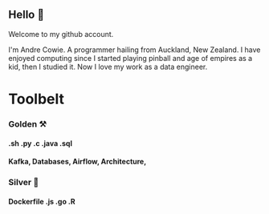 ## Hello :ghost:

Welcome to my github account.

I'm Andre Cowie. A programmer hailing from Auckland, New Zealand. I have enjoyed computing since I started playing pinball and age of empires as a kid, then I studied it. Now I love my work as a data engineer. 
# Toolbelt
### Golden  :hammer_and_pick:
#### .sh .py .c .java .sql 

#### Kafka, Databases, Airflow, Architecture, 

### Silver :hammer:
#### Dockerfile .js .go .R

